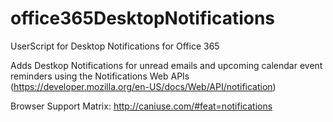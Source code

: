 # office365DesktopNotifications
UserScript for Desktop Notifications for Office 365


Adds Destkop Notifications for unread emails and upcoming calendar event reminders using the Notifications Web APIs (https://developer.mozilla.org/en-US/docs/Web/API/notification)


Browser Support Matrix:
http://caniuse.com/#feat=notifications

